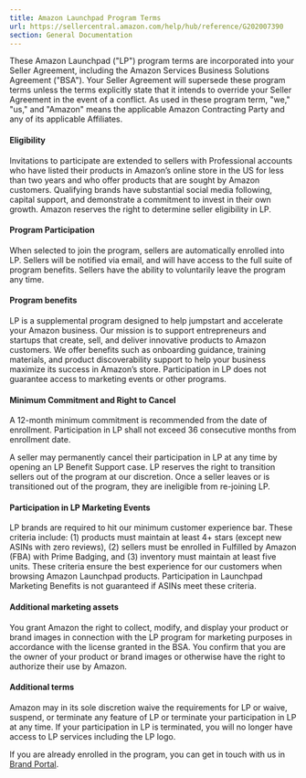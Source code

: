 ```yaml
---
title: Amazon Launchpad Program Terms
url: https://sellercentral.amazon.com/help/hub/reference/G202007390
section: General Documentation
---
```


These Amazon Launchpad ("LP") program terms are incorporated into your Seller
Agreement, including the Amazon Services Business Solutions Agreement ("BSA").
Your Seller Agreement will supersede these program terms unless the terms
explicitly state that it intends to override your Seller Agreement in the
event of a conflict. As used in these program term, "we," "us," and "Amazon"
means the applicable Amazon Contracting Party and any of its applicable
Affiliates.

#### Eligibility

Invitations to participate are extended to sellers with Professional accounts
who have listed their products in Amazon’s online store in the US for less
than two years and who offer products that are sought by Amazon customers.
Qualifying brands have substantial social media following, capital support,
and demonstrate a commitment to invest in their own growth. Amazon reserves
the right to determine seller eligibility in LP.

#### Program Participation

When selected to join the program, sellers are automatically enrolled into LP.
Sellers will be notified via email, and will have access to the full suite of
program benefits. Sellers have the ability to voluntarily leave the program
any time.

#### Program benefits

LP is a supplemental program designed to help jumpstart and accelerate your
Amazon business. Our mission is to support entrepreneurs and startups that
create, sell, and deliver innovative products to Amazon customers. We offer
benefits such as onboarding guidance, training materials, and product
discoverability support to help your business maximize its success in Amazon’s
store. Participation in LP does not guarantee access to marketing events or
other programs.

#### Minimum Commitment and Right to Cancel

A 12-month minimum commitment is recommended from the date of enrollment.
Participation in LP shall not exceed 36 consecutive months from enrollment
date.

A seller may permanently cancel their participation in LP at any time by
opening an LP Benefit Support case. LP reserves the right to transition
sellers out of the program at our discretion. Once a seller leaves or is
transitioned out of the program, they are ineligible from re-joining LP.

#### Participation in LP Marketing Events

LP brands are required to hit our minimum customer experience bar. These
criteria include: (1) products must maintain at least 4+ stars (except new
ASINs with zero reviews), (2) sellers must be enrolled in Fulfilled by Amazon
(FBA) with Prime Badging, and (3) inventory must maintain at least five units.
These criteria ensure the best experience for our customers when browsing
Amazon Launchpad products. Participation in Launchpad Marketing Benefits is
not guaranteed if ASINs meet these criteria.

#### Additional marketing assets

You grant Amazon the right to collect, modify, and display your product or
brand images in connection with the LP program for marketing purposes in
accordance with the license granted in the BSA. You confirm that you are the
owner of your product or brand images or otherwise have the right to authorize
their use by Amazon.

#### Additional terms

Amazon may in its sole discretion waive the requirements for LP or waive,
suspend, or terminate any feature of LP or terminate your participation in LP
at any time. If your participation in LP is terminated, you will no longer
have access to LP services including the LP logo.

If you are already enrolled in the program, you can get in touch with us in
[Brand Portal](https://sellercentral.amazon.com/gc/launchpad).

